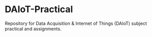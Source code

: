 # DAIoT-Practical
Repository for Data Acquisition &amp; Internet of Things (DAIoT) subject practical and assignments.
